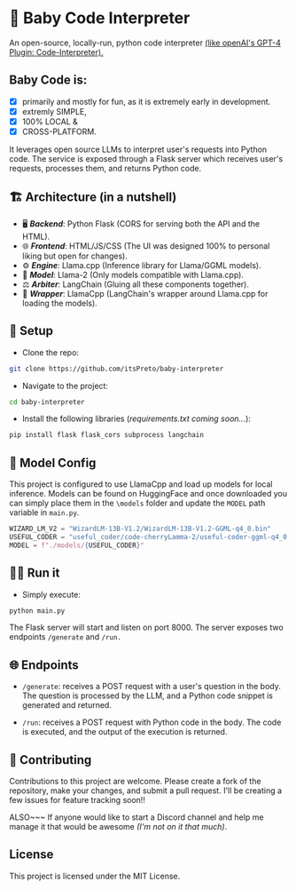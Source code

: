 # 🦙 Baby Code Interpreter
An open-source, locally-run, python code interpreter [(like openAI's GPT-4 Plugin: Code-Interpreter).](https://pub.towardsai.net/gpt-4-code-interpreter-your-magic-wand-for-instant-python-data-visuals-f40fcfb5e39b)

## Baby Code is:
- [x] primarily and mostly for fun, as it is extremely early in development.
- [x] extremly SIMPLE,
- [x] 100% LOCAL &
- [x] CROSS-PLATFORM.

It leverages open source LLMs to interpret user's requests into Python code. 
The service is exposed through a Flask server which receives user's requests, processes them, and returns Python code.

## 🏗️ Architecture (in a nutshell)

- 🖥️ **_Backend_**: Python Flask (CORS for serving both the API and the HTML).
- 🌐 **_Frontend_**: HTML/JS/CSS (The UI was designed 100% to personal liking but open for changes).
- ⚙️ **_Engine_**: Llama.cpp (Inference library for Llama/GGML models).
- 🧠 **_Model_**: Llama-2 (Only models compatible with Llama.cpp).
- ⚖️ **_Arbiter_**: LangChain (Gluing all these components together).
- 🎁 **_Wrapper_**: LlamaCpp (LangChain's wrapper around Llama.cpp for loading the models).

## 🚀 Setup
- Clone the repo:
  
```bash 
git clone https://github.com/itsPreto/baby-interpreter
```

-  Navigate to the project:
  
```bash 
cd baby-interpreter
```

- Install the following libraries (_requirements.txt coming soon..._):
  
```bash 
pip install flask flask_cors subprocess langchain
```
## 🧠 Model Config
This project is configured to use LlamaCpp and load up models for local inference.
Models can be found on HuggingFace and once downloaded you can simply place them in the `\models` folder and update the `MODEL` path variable in `main.py`.
```python 
WIZARD_LM_V2 = "WizardLM-13B-V1.2/WizardLM-13B-V1.2-GGML-q4_0.bin"
USEFUL_CODER = "useful_coder/code-cherryLamma-2/useful-coder-ggml-q4_0.bin"
MODEL = f"./models/{USEFUL_CODER}"
```
## 🏃‍♀️ Run it
- Simply execute: 
```bash 
python main.py 
```

The Flask server will start and listen on port 8000. The server exposes two endpoints ```/generate``` and ```/run.```
## 🌐 Endpoints
- `/generate`: receives a POST request with a user's question in the body. The question is processed by the LLM, and a 
Python code snippet is generated and returned.

- `/run`: receives a POST request with Python code in the body. The code is executed, and the output of the execution 
is returned.
## 🤝 Contributing
  Contributions to this project are welcome. Please create a fork of the repository, make your changes, and submit a pull 
request.
  I'll be creating a few issues for feature tracking soon!!

  
ALSO~~~ If anyone would like to start a Discord channel and help me manage it that would be awesome _(I'm not on it that much)_.
## License
This project is licensed under the MIT License.
